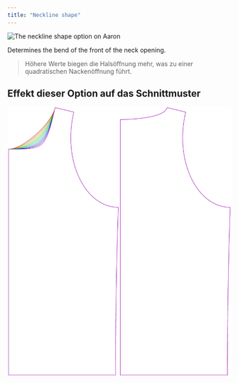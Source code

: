 ```yaml
---
title: "Neckline shape"
---
```


![The neckline shape option on Aaron](./necklinebend.svg)

Determines the bend of the front of the neck opening.

> Höhere Werte biegen die Halsöffnung mehr, was zu einer quadratischen Nackenöffnung führt.

## Effekt dieser Option auf das Schnittmuster

![This image shows the effect of this option by superimposing several variants that have a different value for this option](aaron_necklinebend_sample.svg "Effect of this option on the pattern")
